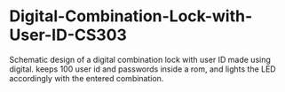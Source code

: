 # Digital-Combination-Lock-with-User-ID-CS303
Schematic design of a digital combination lock with user ID made using digital. keeps 100 user id and passwords inside a rom, and lights the LED accordingly with the entered combination.
